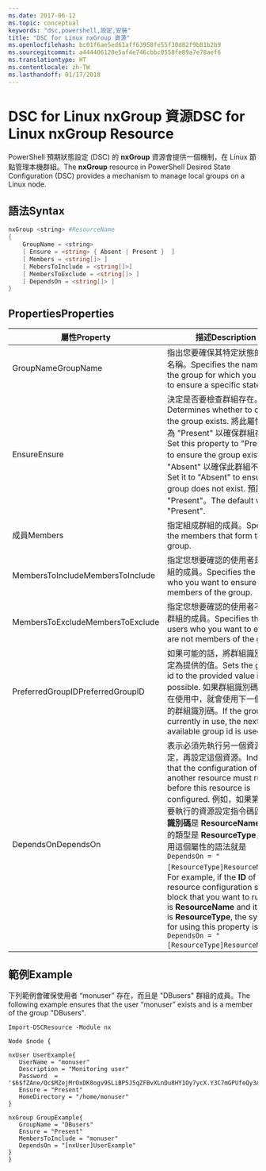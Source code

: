 ```yaml
---
ms.date: 2017-06-12
ms.topic: conceptual
keywords: "dsc,powershell,設定,安裝"
title: "DSC for Linux nxGroup 資源"
ms.openlocfilehash: bc01f6ae5ed61aff63958fe55f30d82f9b81b2b9
ms.sourcegitcommit: a444406120e5af4e746cbbc0558fe89a7e78aef6
ms.translationtype: HT
ms.contentlocale: zh-TW
ms.lasthandoff: 01/17/2018
---
```

# <a name="dsc-for-linux-nxgroup-resource"></a><span data-ttu-id="e7a34-103">DSC for Linux nxGroup 資源</span><span class="sxs-lookup"><span data-stu-id="e7a34-103">DSC for Linux nxGroup Resource</span></span>

<span data-ttu-id="e7a34-104">PowerShell 預期狀態設定 (DSC) 的 **nxGroup** 資源會提供一個機制，在 Linux 節點管理本機群組。</span><span class="sxs-lookup"><span data-stu-id="e7a34-104">The **nxGroup** resource in PowerShell Desired State Configuration (DSC) provides a mechanism to manage local groups on a Linux node.</span></span>

## <a name="syntax"></a><span data-ttu-id="e7a34-105">語法</span><span class="sxs-lookup"><span data-stu-id="e7a34-105">Syntax</span></span>

```powershell
nxGroup <string> #ResourceName
{
    GroupName = <string>
    [ Ensure = <string> { Absent | Present }  ]
    [ Members = <string[]> ]
    [ MebersToInclude = <string[]>]
    [ MembersToExclude = <string[]> ]
    [ DependsOn = <string[]> ]
}

```

## <a name="properties"></a><span data-ttu-id="e7a34-106">Properties</span><span class="sxs-lookup"><span data-stu-id="e7a34-106">Properties</span></span>

|  <span data-ttu-id="e7a34-107">屬性</span><span class="sxs-lookup"><span data-stu-id="e7a34-107">Property</span></span> |  <span data-ttu-id="e7a34-108">描述</span><span class="sxs-lookup"><span data-stu-id="e7a34-108">Description</span></span> | 
|---|---|
| <span data-ttu-id="e7a34-109">GroupName</span><span class="sxs-lookup"><span data-stu-id="e7a34-109">GroupName</span></span>| <span data-ttu-id="e7a34-110">指出您要確保其特定狀態的群組名稱。</span><span class="sxs-lookup"><span data-stu-id="e7a34-110">Specifies the name of the group for which you want to ensure a specific state.</span></span>| 
| <span data-ttu-id="e7a34-111">Ensure</span><span class="sxs-lookup"><span data-stu-id="e7a34-111">Ensure</span></span>| <span data-ttu-id="e7a34-112">決定是否要檢查群組存在。</span><span class="sxs-lookup"><span data-stu-id="e7a34-112">Determines whether to check if the group exists.</span></span> <span data-ttu-id="e7a34-113">將此屬性設定為 "Present" 以確保群組存在。</span><span class="sxs-lookup"><span data-stu-id="e7a34-113">Set this property to "Present" to ensure the group exists.</span></span> <span data-ttu-id="e7a34-114">設為 "Absent" 以確保此群組不存在。</span><span class="sxs-lookup"><span data-stu-id="e7a34-114">Set it to "Absent" to ensure the group does not exist.</span></span> <span data-ttu-id="e7a34-115">預設值為 "Present"。</span><span class="sxs-lookup"><span data-stu-id="e7a34-115">The default value is "Present".</span></span>| 
| <span data-ttu-id="e7a34-116">成員</span><span class="sxs-lookup"><span data-stu-id="e7a34-116">Members</span></span>| <span data-ttu-id="e7a34-117">指定組成群組的成員。</span><span class="sxs-lookup"><span data-stu-id="e7a34-117">Specifies the members that form the group.</span></span>| 
| <span data-ttu-id="e7a34-118">MembersToInclude</span><span class="sxs-lookup"><span data-stu-id="e7a34-118">MembersToInclude</span></span>| <span data-ttu-id="e7a34-119">指定您想要確認的使用者是此群組的成員。</span><span class="sxs-lookup"><span data-stu-id="e7a34-119">Specifies the users who you want to ensure are members of the group.</span></span>| 
| <span data-ttu-id="e7a34-120">MembersToExclude</span><span class="sxs-lookup"><span data-stu-id="e7a34-120">MembersToExclude</span></span>| <span data-ttu-id="e7a34-121">指定您想要確認的使用者不是此群組的成員。</span><span class="sxs-lookup"><span data-stu-id="e7a34-121">Specifies the users who you want to ensure are not members of the group.</span></span>| 
| <span data-ttu-id="e7a34-122">PreferredGroupID</span><span class="sxs-lookup"><span data-stu-id="e7a34-122">PreferredGroupID</span></span>| <span data-ttu-id="e7a34-123">如果可能的話，將群組識別碼設定為提供的值。</span><span class="sxs-lookup"><span data-stu-id="e7a34-123">Sets the group id to the provided value if possible.</span></span> <span data-ttu-id="e7a34-124">如果群組識別碼目前正在使用中，就會使用下一個可用的群組識別碼。</span><span class="sxs-lookup"><span data-stu-id="e7a34-124">If the group id is currently in use, the next available group id is used.</span></span>| 
| <span data-ttu-id="e7a34-125">DependsOn</span><span class="sxs-lookup"><span data-stu-id="e7a34-125">DependsOn</span></span> | <span data-ttu-id="e7a34-126">表示必須先執行另一個資源的設定，再設定這個資源。</span><span class="sxs-lookup"><span data-stu-id="e7a34-126">Indicates that the configuration of another resource must run before this resource is configured.</span></span> <span data-ttu-id="e7a34-127">例如，如果第一個想要執行的資源設定指令碼區塊的**識別碼**是 **ResourceName**，而它的類型是 **ResourceType**，則使用這個屬性的語法就是 `DependsOn = "[ResourceType]ResourceName"`。</span><span class="sxs-lookup"><span data-stu-id="e7a34-127">For example, if the **ID** of the resource configuration script block that you want to run first is **ResourceName** and its type is **ResourceType**, the syntax for using this property is `DependsOn = "[ResourceType]ResourceName"`.</span></span>| 

## <a name="example"></a><span data-ttu-id="e7a34-128">範例</span><span class="sxs-lookup"><span data-stu-id="e7a34-128">Example</span></span>

<span data-ttu-id="e7a34-129">下列範例會確保使用者 “monuser” 存在，而且是 "DBusers" 群組的成員。</span><span class="sxs-lookup"><span data-stu-id="e7a34-129">The following example ensures that the user “monuser” exists and is a member of the group "DBusers".</span></span>

```
Import-DSCResource -Module nx 

Node $node {

nxUser UserExample{
   UserName = "monuser"
   Description = "Monitoring user"
   Password  =    '$6$fZAne/Qc$MZejMrOxDK0ogv9SLiBP5J5qZFBvXLnDu8HY1Oy7ycX.Y3C7mGPUfeQy3A82ev3zIabhDQnj2ayeuGn02CqE/0'
   Ensure = "Present"
   HomeDirectory = "/home/monuser"
}
 
nxGroup GroupExample{
   GroupName = "DBusers"
   Ensure = "Present"
   MembersToInclude = "monuser"
   DependsOn = "[nxUser]UserExample"            
}
}
```

